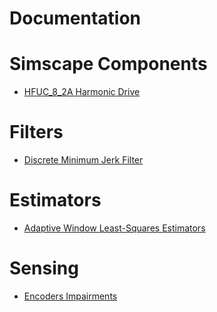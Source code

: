 Documentation
=============

# Simscape Components
- [HFUC_8_2A Harmonic Drive](./simscape_components/HFUC_8_2A/)

# Filters
- [Discrete Minimum Jerk Filter](./filters/discrete_minimum_jerk/)

# Estimators
- [Adaptive Window Least-Squares Estimators](./estimators/adaptive_window_least_squares/)

# Sensing
- [Encoders Impairments](./sensing/encoders_impairments/)

